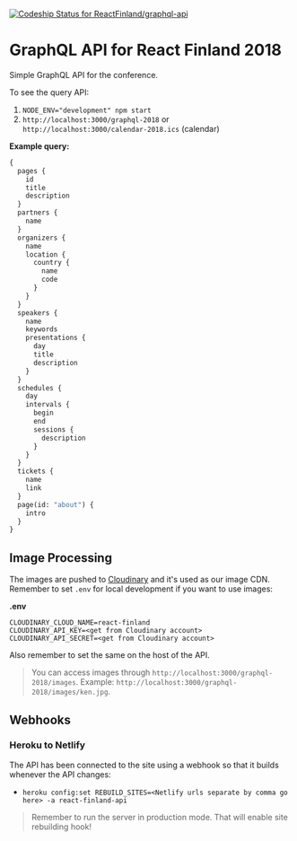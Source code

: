 [![Codeship Status for ReactFinland/graphql-api](https://app.codeship.com/projects/f27d4b30-0088-0137-84e3-2ae3d6f1076b/status?branch=master)](/projects/324651)

# GraphQL API for React Finland 2018

Simple GraphQL API for the conference.

To see the query API:

1.  `NODE_ENV="development" npm start`
2.  `http://localhost:3000/graphql-2018` or `http://localhost:3000/calendar-2018.ics` (calendar)

**Example query:**

```graphql
{
  pages {
    id
    title
    description
  }
  partners {
    name
  }
  organizers {
    name
    location {
      country {
        name
        code
      }
    }
  }
  speakers {
    name
    keywords
    presentations {
      day
      title
      description
    }
  }
  schedules {
    day
    intervals {
      begin
      end
      sessions {
        description
      }
    }
  }
  tickets {
    name
    link
  }
  page(id: "about") {
    intro
  }
}
```

## Image Processing

The images are pushed to [Cloudinary](https://cloudinary.com/) and it's used as our image CDN. Remember to set `.env` for local development if you want to use images:

**.env**

```
CLOUDINARY_CLOUD_NAME=react-finland
CLOUDINARY_API_KEY=<get from Cloudinary account>
CLOUDINARY_API_SECRET=<get from Cloudinary account>
```

Also remember to set the same on the host of the API.

> You can access images through `http://localhost:3000/graphql-2018/images`. Example: `http://localhost:3000/graphql-2018/images/ken.jpg`.

## Webhooks

### Heroku to Netlify

The API has been connected to the site using a webhook so that it builds whenever the API changes:

- `heroku config:set REBUILD_SITES=<Netlify urls separate by comma go here> -a react-finland-api`

> Remember to run the server in production mode. That will enable site rebuilding hook!

